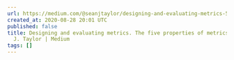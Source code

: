```yaml
---
url: https://medium.com/@seanjtaylor/designing-and-evaluating-metrics-5902ad6873bf
created_at: 2020-08-28 20:01 UTC
published: false
title: Designing and evaluating metrics. The five properties of metrics to… | by Sean
  J. Taylor | Medium
tags: []
---
```



